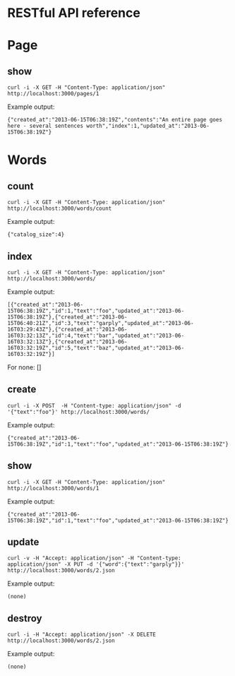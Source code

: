 RESTful API reference
=====================

Page
====

show
----

    curl -i -X GET -H "Content-Type: application/json" http://localhost:3000/pages/1

Example output:

    {"created_at":"2013-06-15T06:38:19Z","contents":"An entire page goes here - several sentences worth","index":1,"updated_at":"2013-06-15T06:38:19Z"}


Words
=====

count
-----

    curl -i -X GET -H "Content-Type: application/json" http://localhost:3000/words/count

Example output:

    {"catalog_size":4}

index
-----

    curl -i -X GET -H "Content-Type: application/json" http://localhost:3000/words/

Example output:

    [{"created_at":"2013-06-15T06:38:19Z","id":1,"text":"foo","updated_at":"2013-06-15T06:38:19Z"},{"created_at":"2013-06-15T06:40:21Z","id":3,"text":"garply","updated_at":"2013-06-16T03:29:43Z"},{"created_at":"2013-06-16T03:32:13Z","id":4,"text":"bar","updated_at":"2013-06-16T03:32:13Z"},{"created_at":"2013-06-16T03:32:19Z","id":5,"text":"baz","updated_at":"2013-06-16T03:32:19Z"}]

For none:
    []

create
------

    curl -i -X POST  -H "Content-type: application/json" -d '{"text":"foo"}' http://localhost:3000/words/

Example output:

    {"created_at":"2013-06-15T06:38:19Z","id":1,"text":"foo","updated_at":"2013-06-15T06:38:19Z"}

show
----

    curl -i -X GET -H "Content-Type: application/json" http://localhost:3000/words/1

Example output:

    {"created_at":"2013-06-15T06:38:19Z","id":1,"text":"foo","updated_at":"2013-06-15T06:38:19Z"}

update
------

    curl -v -H "Accept: application/json" -H "Content-type: application/json" -X PUT -d '{"word":{"text":"garply"}}' http://localhost:3000/words/2.json

Example output:

    (none)

destroy
-------

    curl -i -H "Accept: application/json" -X DELETE  http://localhost:3000/words/2.json

Example output:

    (none)
